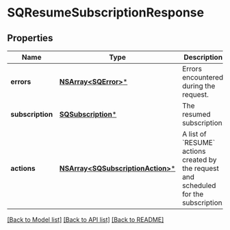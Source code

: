 # SQResumeSubscriptionResponse

## Properties
Name | Type | Description | Notes
------------ | ------------- | ------------- | -------------
**errors** | [**NSArray&lt;SQError&gt;***](SQError.md) | Errors encountered during the request. | [optional] 
**subscription** | [**SQSubscription***](SQSubscription.md) | The resumed subscription. | [optional] 
**actions** | [**NSArray&lt;SQSubscriptionAction&gt;***](SQSubscriptionAction.md) | A list of &#x60;RESUME&#x60; actions created by the request and scheduled for the subscription. | [optional] 

[[Back to Model list]](../README.md#documentation-for-models) [[Back to API list]](../README.md#documentation-for-api-endpoints) [[Back to README]](../README.md)


